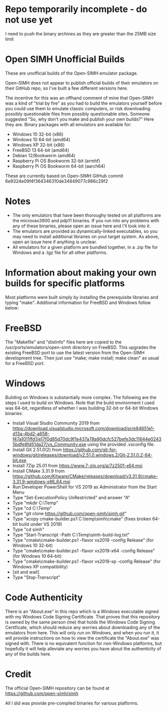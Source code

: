 # Repo temporarily incomplete - do not use yet
I need to push the binary archines as they are greater than the 25MB size limit

# Open SIMH Unofficial Builds
These are unofficial builds of the Open-SIMH emulator package.

Open-SIMH does not appear to publish official builds of their emulators on their GitHub repo, so I've built a few different versions here.

The incentive for this was an offhand comment of mine that Open-SIMH was a kind of "trial by fire" as you had to build the emulators yourself before you could use them to emulate classic computers, or risk downloading possibly questionable files from possibly questionable sites. Someone suggested "So, why don't you make and publish your own builds?" Here they are. Binary packages with all emulators are available for:
- Windows 10 32-bit (x86)
- Windows 10 64-bit (amd64)
- Windows XP 32-bit (x86)
- FreeBSD 13 64-bit (amd64)
- Debian 12/Bookworm (amd64)
- Raspberry Pi OS Bookworm 32-bit (armhf)
- Raspberry Pi OS Bookworm 64-bit (aarch64)

These are currently based on Open-SIMH GitHub commit 6e9324e09f4f364346310de34849077c986c29f2

# Notes
- The only emulators that have been thoroughy tested on all platforms are the microvax3900 and pdp11 binaries. If you run into any problems with any of these binaries, please open an issue here and I'll look into it.
- The emulators are provided as dynamically-linked executables, so you may need to install additional libraries on yout target system. As above, open an issue here if anything is unclear.
- All emulators for a given platform are bundled together, in a .zip file for Windows and a .tgz file for all other platforms.

# Information about making your own builds for specific platforms
Most platforms were built simply by installing the prerequisite libraries and typing "make". Additional information for FreeBSD and Windows follow below:

# FreeBSD
The "Makefile" and "distinfo" files here are copied to the /usr/ports/emulators/open-simh directory on FreeBSD. This upgrades the existing FreeBSD port to use the latest version from the Open-SIMH development tree. Then just use "make; make install; make clean" as usual for a FreeBSD port.

# Windows
Building on Windows is substantially more complex. The following are the steps I used to build on Windows. Note that the build environment I used was 64-bit, regardless of whether I was building 32-bit or 64-bit Windows binaries:
- Install Visual Studio Community 2019 from https://download.visualstudio.microsoft.com/download/pr/e84651e1-d13a-4bd2-a658-f47a1011ffd1/e17f0d85d70dc9f1e437a78a90dcfc527befe3dc11644e02435bdfe8fd51da27/vs_Community.exe using the provided .vsconfig file.
- Install Git 2.51.0(2) from https://github.com/git-for-windows/git/releases/download/v2.51.0.windows.2/Git-2.51.0.2-64-bit.exe
- Install 7Zip 25.01 from https://www.7-zip.org/a/7z2501-x64.msi
- Install CMake 3.31.9 from https://github.com/Kitware/CMake/releases/download/v3.31.9/cmake-3.31.9-windows-x86_64.msi
- Run Developer PowerShell for VS 2019 as Administrator from the Start Menu
- Type "Set-ExecutionPolicy UnRestricted" and answer "A" 
- Type "mkdir C:\Temp"
- Type "cd C:\Temp"
- Type "git clone https://github.com/open-simh/simh.git"
- Type "xcopy cmake-builder.ps1 C:\temp\simh\cmake" (fixes broken 64-bit build under VS 2019)
- Type "cd simh"
- Type "Start-Transcript -Path C:\Temp\simh-build-log.txt"
- Type "cmake\cmake-builder.ps1 -flavor vs2019 -config Release" (for Windows 10 32-bit)
- Type "cmake\cmake-builder.ps1 -flavor vs2019-x64 -config Release" (for Windows 10 64-bit)
- Type "cmake\cmake-builder.ps1 -flavor vs2019-xp -config Release" (for Windows XP compatibility)
- [sit and wait]
- Type "Stop-Transcript"

# Code Authenticity
There is an "About.exe" in this repo which is a Windows executable signed with my Windows Code Signing Certificate. That proves that this repository is owned by the same person (me) that holds the Windows Code Signing Certificate, which should reduce any worries about downloading any of the emulators from here. This will only run on Windows, and when you run it, it will provide instructions on how to view the certificate the "About.exe" was signed with. There is no equivalent function for non-Windows platforms, but hopefully it will help alleviate any worries you have about the authenticity of any of the builds here.

# Credit
The official Open-SIMH repository can be found at https://github.com/open-simh/simh

All I did was provide pre-compiled binaries for various platforms.

